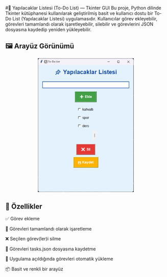 #📌 Yapılacaklar Listesi (To-Do List) — Tkinter GUI
Bu proje, Python dilinde Tkinter kütüphanesi kullanılarak geliştirilmiş basit ve kullanıcı dostu bir To-Do List (Yapılacaklar Listesi) uygulamasıdır. Kullanıcılar görev ekleyebilir, görevleri tamamlandı olarak işaretleyebilir, silebilir ve görevlerini JSON dosyasına kaydedip yeniden yükleyebilir.

## 🖼️ Arayüz Görünümü
<p align="center"> <img src="To-do list/todo.png" alt="todo-ui" width="300"/> </p>

## 🎯 Özellikler

✅ Görev ekleme

📌 Görevleri tamamlandı olarak işaretleme

❌ Seçilen görev(ler)i silme

💾 Görevleri tasks.json dosyasına kaydetme

🔄 Uygulama açıldığında görevleri otomatik yükleme

📦 Basit ve renkli bir arayüz
